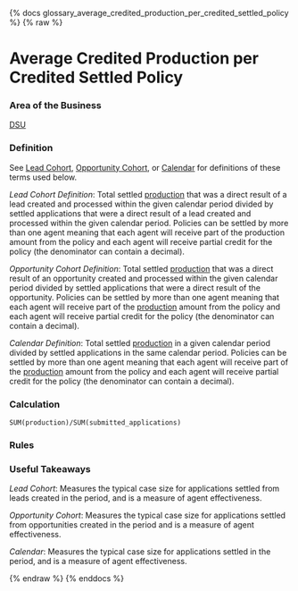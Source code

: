 {% docs glossary_average_credited_production_per_credited_settled_policy %}
{% raw %}

<a name="average_credited_production_per_credited_settled_policy"></a>
# Average Credited Production per Credited Settled Policy

### Area of the Business
[DSU](#!/exposure/docs.business_glossary.glossary#DSU)

### Definition
See [Lead Cohort](#!/exposure/docs.business_glossary.glossary#lead_cohort_reports),
[Opportunity Cohort](#!/exposure/docs.business_glossary.glossary#opportunity_cohort_reports),
or [Calendar](#!/exposure/docs.business_glossary.glossary#calendar_reports)
for definitions of these terms used below. 

_Lead Cohort Definition_: 
Total settled [production](#!/exposure/docs.business_glossary.glossary#production) 
that was a direct result of a lead created and processed within the given calendar period 
divided by settled applications that were a direct result of a lead created and processed 
within the given calendar period. Policies can be settled by more than one agent meaning that 
each agent will receive part of the production amount from the policy and each agent will 
receive partial credit for the policy (the denominator can contain a decimal).

_Opportunity Cohort Definition_: 
Total settled [production](#!/exposure/docs.business_glossary.glossary#production) 
that was a direct result of an opportunity created and processed within the given calendar 
period divided by settled applications that were a direct result of the opportunity. Policies 
can be settled by more than one agent meaning that each agent will receive part of the 
[production](#!/exposure/docs.business_glossary.glossary#production) 
amount from the policy and each agent will receive partial credit for the policy (the 
denominator can contain a decimal).

_Calendar Definition_: 
Total settled [production](#!/exposure/docs.business_glossary.glossary#production) 
in a given calendar period divided by settled applications in the same calendar period. Policies 
can be settled by more than one agent meaning that each agent will receive part of the 
[production](#!/exposure/docs.business_glossary.glossary#production) 
amount from the policy and each agent will receive partial credit for the policy (the denominator 
can contain a decimal).

### Calculation
`SUM(production)/SUM(submitted_applications)`

### Rules


### Useful Takeaways
_Lead Cohort_: Measures the typical case size for applications settled 
from leads created in the period, and is a measure of agent effectiveness. 

_Opportunity Cohort_: Measures the typical case size for applications settled from 
opportunities created in the period and is a measure of agent effectiveness.

_Calendar_: Measures the typical case size for applications settled in the period, 
and is a measure of agent effectiveness.

{% endraw %}
{% enddocs %}